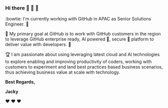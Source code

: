 ### Hi there :wave: :wave: :wave:

:bowtie: I'm currently working with GitHub in APAC as Senior Solutions Engineer. 🤟

:dart: My primary goal at GitHub is to work with GitHub customers in the region to leverage GitHub enterprise ready, AI powered 🤖, secure 🔐 platform to deliver value with developers. 🚀

:trophy: I am passionate about using leveraging latest cloud and AI technologies to explore enabling and improving productivity of coders, working with customers to experiment and land best practices based business scenarios, thus achieving business value at scale with technology.

**Best Regards,**

**Jacky**

:hearts: :hearts: :hearts:

<!--
**jackyhuang1/jackyhuang1** is a ✨ _special_ ✨ repository because its `README.md` (this file) appears on your GitHub profile.

Here are some ideas to get you started:

- 🔭 I’m currently working on ...
- 🌱 I’m currently learning ...
- 👯 I’m looking to collaborate on ...
- 🤔 I’m looking for help with ...
- 💬 Ask me about ...
- 📫 How to reach me: ...
- 😄 Pronouns: ...
- ⚡ Fun fact: ...
-->
